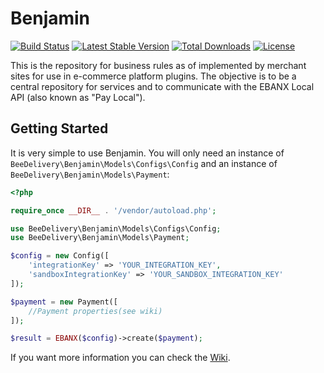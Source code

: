 # Benjamin
[![Build Status](https://img.shields.io/travis/ebanx/benjamin-local/master.svg?style=for-the-badge)](https://travis-ci.com/ebanx/benjamin-local)
[![Latest Stable Version](https://img.shields.io/packagist/v/ebanx/benjamin-local.svg?style=for-the-badge)](https://packagist.org/packages/ebanx/benjamin-local)
[![Total Downloads](https://img.shields.io/packagist/dt/ebanx/benjamin-local.svg?style=for-the-badge)](https://packagist.org/packages/ebanx/benjamin-local)
[![License](https://img.shields.io/packagist/l/ebanx/benjamin-local.svg?style=for-the-badge)](https://packagist.org/packages/ebanx/benjamin-local)


This is the repository for business rules as of implemented by merchant sites for use in e-commerce platform plugins.
The objective is to be a central repository for services and to communicate with the EBANX Local API (also known as "Pay Local").

## Getting Started

It is very simple to use Benjamin. You will only need an instance of `BeeDelivery\Benjamin\Models\Configs\Config` and an instance of `BeeDelivery\Benjamin\Models\Payment`:

```php
<?php

require_once __DIR__ . '/vendor/autoload.php';

use BeeDelivery\Benjamin\Models\Configs\Config;
use BeeDelivery\Benjamin\Models\Payment;

$config = new Config([
    'integrationKey' => 'YOUR_INTEGRATION_KEY',
    'sandboxIntegrationKey' => 'YOUR_SANDBOX_INTEGRATION_KEY'
]);

$payment = new Payment([
    //Payment properties(see wiki)
]);

$result = EBANX($config)->create($payment);
```

If you want more information you can check the [Wiki](https://github.com/ebanx/benjamin-local/wiki/Getting-Started).